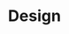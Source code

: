---
layout: gallery

title: Design

menu_control: Portfolio

desc: Lorem ipsum dolor sit amet, consectetur adipisicing elit, sed do eiusmod tempor incididunt ut labore et dolore magna aliqua. Ut enim ad minim veniam, quis nostrud exercitation ullamco laboris nisi ut aliquip ex ea commodo consequat. Duis aute irure dolor in reprehenderit in voluptate velit esse cillum dolore eu fugiat nulla pariatur. Excepteur sint occaecat cupidatat non proident, sunt in culpa qui officia deserunt mollit anim id est laborum.

images:
  - url: /imgs/portfolio images dt_tab/por_singles_850h/design/brimarks_poster_por.jpg
  - url: /imgs/portfolio images dt_tab/por_singles_850h/design/catalan_por.jpg
  - url: /imgs/portfolio images dt_tab/por_singles_850h/design/d2s_website_por.jpg
  - url: /imgs/portfolio images dt_tab/por_singles_850h/design/hear_it_por.jpg
  - url: /imgs/portfolio images dt_tab/por_singles_850h/design/jew_school_comp.jpg
  - url: /imgs/portfolio images dt_tab/por_singles_850h/design/online_launch_por.jpg
  - url: /imgs/portfolio images dt_tab/por_singles_850h/design/onwards_comp_por.jpg
  - url: /imgs/portfolio images dt_tab/por_singles_850h/design/paris_mus_por.jpg
  - url: /imgs/portfolio images dt_tab/por_singles_850h/design/redengine_webs_por.jpg
  - url: /imgs/portfolio images dt_tab/por_singles_850h/design/rj_advert_1_por.jpg
  - url: /imgs/portfolio images dt_tab/por_singles_850h/design/rj_school_ad_2_por.jpg
  - url: /imgs/portfolio images dt_tab/por_singles_850h/design/sam_cards_por.jpg
  - url: /imgs/portfolio images dt_tab/por_singles_850h/design/sam_concertina_1_por.jpg
---